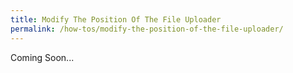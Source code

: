 ```yaml
---
title: Modify The Position Of The File Uploader
permalink: /how-tos/modify-the-position-of-the-file-uploader/
---
```


<div style="display: flex; align-items: center;">
  <sl-icon name="cone-striped" style="color: var(--sl-color-orange-500);"></sl-icon>
  Coming Soon...
</div>
